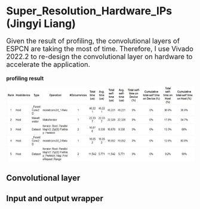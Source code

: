 # Super_Resolution_Hardware_IPs (Jingyi Liang)

<font size = 4>

Given the result of profiling, the convolutional layers of ESPCN are taking the most of time. Therefore, I use Vivado 2022.2 to re-design the convolutional layer on hardware to accelerate the application. 
 
</font>
 
**profiling result**

<img src="profiling_result.jpg" width="600" height="200" />

## Convolutional layer




## Input and output wrapper


